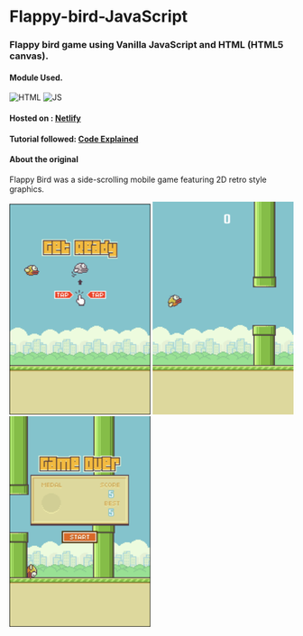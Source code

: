 # Flappy-bird-JavaScript



### Flappy bird game using Vanilla JavaScript and HTML (HTML5 canvas).

#### Module Used.
![HTML](https://img.icons8.com/color/48/000000/html-5--v1.png)
![JS](https://img.icons8.com/color/50/000000/javascript--v1.png)

#### Hosted on : [Netlify](https://flappyjs.netlify.app/)
#### Tutorial followed: [Code Explained](https://youtu.be/0ArCFchlTq4)

#### About the original
Flappy Bird was a side-scrolling mobile game featuring 2D retro style graphics.

<img src='img/ss.png' width='250px' alt='start'>
<img src='img/play.png' width='250px' alt='play'>
<img src='img/over.png' width='250px' alt='over'>




